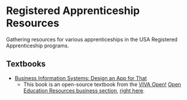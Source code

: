 # Registered Apprenticeship Resources

Gathering resources for various apprenticeships in the USA Registered Apprenticeship programs.

## Textbooks

* [Business Information Systems: Design an App for That](https://github.com/dan-carroll/registered-apprenticeship-resources/blob/main/files/text-books/Business%20Information%20Systems.pdf)
  * This book is an open-source textbook from the [VIVA Open!](https://vivaopen.oercommons.org/) [Open Education Resources business section](https://vivaopen.oercommons.org/curated-collections/22), [right here](https://vivaopen.oercommons.org/courses/business-information-systems-design-an-app-for-that).
